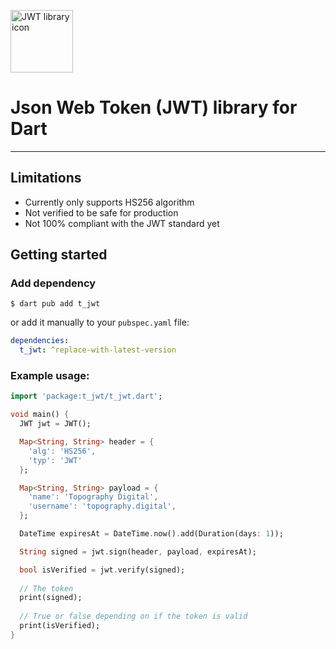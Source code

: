 <img src="https://i.ibb.co/Qb1X5ZJ/JWT.png"
alt="JWT library icon"
style="height: 100px; width: 100px;" />

# Json Web Token (JWT) library for Dart

<hr />

## Limitations
- Currently only supports HS256 algorithm
- Not verified to be safe for production
- Not 100% compliant with the JWT standard yet

## Getting started

### Add dependency
```
$ dart pub add t_jwt
```
or add it manually to your `pubspec.yaml` file:
```yaml
dependencies:
  t_jwt: ^replace-with-latest-version
```
### Example usage:
```dart
import 'package:t_jwt/t_jwt.dart';

void main() {
  JWT jwt = JWT();

  Map<String, String> header = {
    'alg': 'HS256',
    'typ': 'JWT'
  };

  Map<String, String> payload = {
    'name': 'Topography Digital',
    'username': 'topography.digital',
  };

  DateTime expiresAt = DateTime.now().add(Duration(days: 1));

  String signed = jwt.sign(header, payload, expiresAt);

  bool isVerified = jwt.verify(signed);
  
  // The token
  print(signed);
  
  // True or false depending on if the token is valid
  print(isVerified);
}
```
